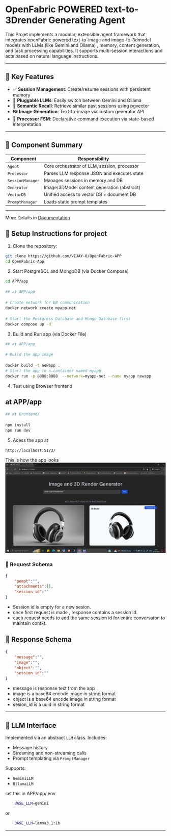 # OpenFabric POWERED text-to-3Drender Generating Agent


This Projet implements a modular, extensible agent framework that integrates openFabric powered text-to-image and image-to-3dmodel models with  LLMs (like Gemini and Ollama) , memory, content generation, and task processing capabilities. It supports multi-session interactions and acts based on natural language instructions.

---

## 🚀 Key Features

- ✅ **Session Management**: Create/resume sessions with persistent memory  
- 🤖 **Pluggable LLMs**: Easily switch between Gemini and Ollama  
- 🧠 **Semantic Recall**: Retrieve similar past sessions using pgvector  
- 🖼️ **Image Generation**: Text-to-image via custom generator API  
- 🔧 **Processor FSM**: Declarative command execution via state-based interpretation  

---



## 🧩 Component Summary

| Component        | Responsibility                               |
|------------------|----------------------------------------------|
| `Agent`          | Core orchestrator of LLM, session, processor |
| `Processor`      | Parses LLM response JSON and executes state  |
| `SessionManager` | Manages sessions in memory and DB            |
| `Generator`      | Image/3DModel content generation (abstract)  |
| `VectorDB`       | Unified access to vector DB + document DB    |
| `PromptManager`  | Loads static prompt templates                |

---

More Details in [Documentation](./Documentation/)


## 📌 Setup Instructions for project

1. Clone the repository:


```bash
git clone https://github.com/VIJAY-0/OpenFabric-APP
cd OpenFabric-App

```

2. Start PostgreSQL and MongoDB (via Docker Compose)

```bash
cd APP/app

## at APP/app

# Create network for DB communication
docker network create myapp-net

# Start the Postgress Database and Mongo Database first
docker compose up -d  


```

3. Build and Run app (via Docker File)

```bash
## at APP/app

# Build the app image

docker build -t newapp .
# Start the app in a container named myapp
docker run -p 8888:8888  --network=myapp-net --name myapp newapp

```

4. Test using Browser frontend
## at APP/app

```bash
## at Frontend/

npm install 
npm run dev

```
5. Acess the app at
 
 `http://localhost:5173/`

This is how the app looks
![APP](./AppScreenshot.png)


### 🚀 Request Schema

```json
{
    "pompt":"",
    "attachments":[],
    "session_id":""
}
```

- Session id is empty for a new sesion.
- once first request is made , response contains a session id. 
- each request needs to add the same session id for entire conversaton to maintain contxt.


## 🚀 Response Schema

```json
{
    "message":"",
    "image":"",
    "object":"",
    "session_id":""
}

```
- message is response text from the app
- image is a base64 encode image in string format
- object is a base64 encode image in string format
- sesion_id is a uuid in string format


---

## 🧠 LLM Interface

Implemented via an abstract `LLM` class. Includes:

- Message history  
- Streaming and non-streaming calls  
- Prompt templating via `PromptManager`

Supports:

- `GeminiLLM`  
- `OllamaLLM`  

set this in APP/app/.env 

```bash
    BASE_LLM=gemini
```
or 

```bash
    BASE_LLM=lamma3.1:1b
```

---
